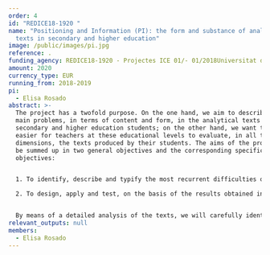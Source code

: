 ```yaml
---
order: 4
id: "REDICE18-1920 "
name: "Positioning and Information (PI): the form and substance of analytical
  texts in secondary and higher education"
image: /public/images/pi.jpg
reference: .
funding_agency: REDICE18-1920 - Projectes ICE 01/- 01/2018Universitat de Barcelona
amount: 2020
currency_type: EUR
running_from: 2018-2019
pi:
  - Elisa Rosado
abstract: >-
  The project has a twofold purpose. On the one hand, we aim to describe the
  main problems, in terms of content and form, in the analytical texts of
  secondary and higher education students; on the other hand, we want to make it
  easier for teachers at these educational levels to evaluate, in all their
  dimensions, the texts produced by their students. The aims of the project can
  be summed up in two general objectives and the corresponding specific
  objectives: 


  1. To identify, describe and typify the most recurrent difficulties observed in analytical texts, both in their formal characteristics and in the quantity and quality of their content, produced by secondary and higher education pupils before and after the application of a pedagogical treatment on analytical/argumentative texts. 1st Analyse the analytical texts produced by the participants in order to identify, describe and typify the most problematic formal aspects 1b. To analyse how the logical-semantic relations between the different parts of the argumentation are managed in the texts. 1c. Produce a descriptive report of the results and conclusions of the analysis of the difficulties in the use of linguistic forms and content management.

  2. To design, apply and test, on the basis of the results obtained in the fulfilment of objective 1, a Guide for the evaluation of analytical texts which can be adapted to the specific needs of teachers at different levels of training and in subjects in different fields of knowledge. 2a. To draw up a list of criteria for the evaluation of analytical texts agreed by language experts and practising teachers (secondary and university) based on the results of the descriptive report (see Objective 1c). 2b. To test the validity of these criteria by applying them to the corpus texts. 2c. To draw up a guide for the evaluation of analytical texts by secondary school and university teachers, based on agreed criteria and the results of their application.


  By means of a detailed analysis of the texts, we will carefully identify and illustrate which difficulties persist at the change of training cycle and specific pedagogical treatment. We therefore want to bring together the aspects that linguists and psycholinguists as well as practising secondary school and university teachers take into consideration when evaluating a text (see Tolchinsky & Castillo, 2016). From the validation of the common criteria applied and/or prioritised by teachers and experts, we will arrive at a consensual proposal that facilitates and optimises the evaluation of the quality of analytical texts at different educational levels and in different areas of knowledge as well as, in terms of formative assessment, the return to the student of the contribution it makes. The ultimate purpose of the project is to disseminate the guide in relevant educational contexts, higher education and secondary education.
relevant_outputs: null
members:
  - Elisa Rosado
---
```

